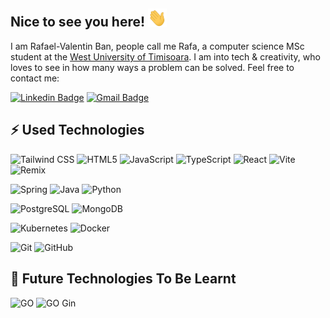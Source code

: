 ## Nice to see you here! <img src="https://raw.githubusercontent.com/rafaelban/rafaelban/master/wave.gif" width="30">

I am Rafael-Valentin Ban, people call me Rafa, a computer science MSc student at the [West University of Timisoara](https://www.uvt.ro). I am into tech & creativity, who loves to see in how many ways a problem can be solved. Feel free to contact me:

[![Linkedin Badge](https://img.shields.io/badge/-banrafael-blue?style=flat-square&logo=Linkedin&logoColor=white&link=https://www.linkedin.com/in/banrafael/)](https://www.linkedin.com/in/banrafael/)
[![Gmail Badge](https://img.shields.io/badge/-banrafael01@gmail.com-c14438?style=flat-square&logo=Gmail&logoColor=white&link=mailto:banrafael01@gmail.com)](mailto:banrafael01@gmail.com)

## ⚡ Used Technologies

![Tailwind CSS](https://img.shields.io/badge/-Tailwind_CSS-31506d?style=flat-square&logo=tailwindcss&logoColor=white)
![HTML5](https://img.shields.io/badge/-HTML5-31506d?style=flat-square&logo=html5&logoColor=white)
![JavaScript](https://img.shields.io/badge/-JavaScript-31506d?style=flat-square&logo=javascript&logoColor=white)
![TypeScript](https://img.shields.io/badge/-TypeScript-31506d?style=flat-square&logo=typescript&logoColor=white)
![React](https://img.shields.io/badge/-React-31506d?style=flat-square&logo=React&logoColor=white)
![Vite](https://img.shields.io/badge/-Vite-31506d?style=flat-square&logo=vite&logoColor=white)
![Remix](https://img.shields.io/badge/-Remix-31506d?style=flat-square&logo=remix&logoColor=white)

![Spring](https://img.shields.io/badge/-Spring-563D7C?style=flat-square&logo=spring&logoColor=white)
![Java](https://img.shields.io/badge/-Java-563D7C?style=flat-square)
![Python](https://img.shields.io/badge/-Python-563D7C?style=flat-square&logo=Python&logoColor=white)

![PostgreSQL](https://img.shields.io/badge/-PostgreSQL-FCA121?style=flat-square&logo=postgresql&logoColor=white)
![MongoDB](https://img.shields.io/badge/-MongoDB-FCA121?style=flat-square&logo=mongodb&logoColor=white)

![Kubernetes](https://img.shields.io/badge/-Kubernetes-326CE5?style=flat-square&logo=kubernetes&logoColor=white)
![Docker](https://img.shields.io/badge/-Docker-326CE5?style=flat-square&logo=docker&logoColor=white)

![Git](https://img.shields.io/badge/-Git-black?style=flat-square&logo=git&logoColor=white)
![GitHub](https://img.shields.io/badge/-GitHub-black?style=flat-square&logo=github&logoColor=white)

## 🌱 Future Technologies To Be Learnt

![GO](https://img.shields.io/badge/-GO-563D7C?style=flat-square&logo=go&logoColor=white)
![GO Gin](https://img.shields.io/badge/-GO_Gin-563D7C?style=flat-square&logo=gin&logoColor=white)


<!--
**RafaelBan/RafaelBan** is a ✨ _special_ ✨ repository because its `README.md` (this file) appears on your GitHub profile.

Here are some ideas to get you started:

- 🔭 I’m currently working on ...
- 🌱 I’m currently learning ...
- 👯 I’m looking to collaborate on ...
- 🤔 I’m looking for help with ...
- 💬 Ask me about ...
- 📫 How to reach me: ...
- 😄 Pronouns: ...
- ⚡ Fun fact: ...
-->
